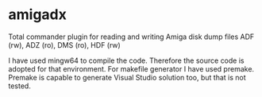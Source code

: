 amigadx
=======

Total commander plugin for reading and writing Amiga disk dump files ADF (rw), ADZ (ro), DMS (ro), HDF (rw)

I have used mingw64 to compile the code. Therefore the source code is adopted for that environment. For makefile generator I have used premake. Premake is capable to generate Visual Studio solution too, but that is not tested.
